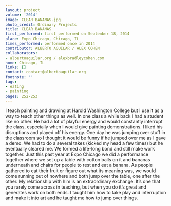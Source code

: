```yaml
---
layout: project
volume: '2014'
image: CLEAR_BANANAS.jpg
photo_credit: Ordinary Projects
title: CLEAR BANANAS
first_performed: first performed on September 18, 2014
place: Expo Chicago, Chicago, IL
times_performed: performed once in 2014
contributor: ALBERTO AGUILAR / ALEX COHEN
collaborators:
- albertoaguilar.org / alexbradleycohen.com
home: Chicago, IL
links: []
contact: contact@albertoaguilar.org
footnote: ''
tags:
- eating
- painting
pages: 252-253
---
```


I teach painting and drawing at Harold Washington College but I use it as a way to teach other things as well. In one class a while back I had a student like no other. He had a lot of playful energy and would constantly interrupt the class, especially when I would give painting demonstrations. I liked his disruptions and played off his energy. One day he was jumping over stuff in the classroom so I thought it would be funny if he jumped over me as I gave a demo. We had to do a several takes (kicked my head a few times) but he eventually cleared me. We formed a life-long bond and still make work together. Just this past year at Expo Chicago we did a performance together where we set up a table with cotton balls on it and bananas underneath and chairs for people to rest and eat a banana. As people gathered to eat their fruit or figure out what its meaning was, we would come running out of nowhere and both jump over the table, one after the other. My relationship with him is an extraordinary exchange. It’s one that you rarely come across in teaching, but when you do it’s great and generates work on both ends. I taught him how to take play and interruption and make it into art and he taught me how to jump over things.
